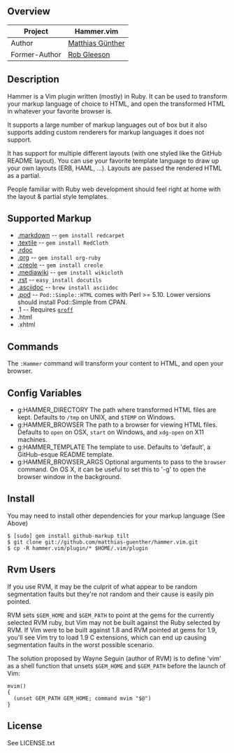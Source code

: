 ## Overview

| Project            | Hammer.vim
|------------------- |--------------------------------------------------
| Author             | [Matthias Günther](http://wikimatze.de "Matthias Günther")
| Former-Author      | [Rob Gleeson](https://github.com/robgleeson "Rob Gleeson")


## Description

Hammer is a Vim plugin written (mostly) in Ruby.  It can be used to transform your markup language of choice to HTML,
and open the transformed HTML in whatever your favorite browser is.

It supports a large number of markup languages out of box but it also supports adding custom renderers for markup
languages it does not support.

It has support for multiple different layouts (with one styled like the GitHub README layout). You can use your favorite
template language to draw up your own   layouts (ERB, HAML, …). Layouts are passed the rendered HTML as a partial.

People familiar with Ruby web development should feel right at home with the layout & partial style templates.


## Supported Markup
- [.markdown](http://daringfireball.net/projects/markdown/) -- `gem install redcarpet`
- [.textile](http://www.textism.com/tools/textile/) -- `gem install RedCloth`
- [.rdoc](http://rdoc.sourceforge.net/)
- [.org](http://orgmode.org/) -- `gem install org-ruby`
- [.creole](http://wikicreole.org/) -- `gem install creole`
- [.mediawiki](http://www.mediawiki.org/wiki/Help:Formatting) -- `gem install wikicloth`
- [.rst](http://docutils.sourceforge.net/rst.html) -- `easy_install docutils`
- [.asciidoc](http://www.methods.co.nz/asciidoc/) -- `brew install asciidoc`
- [.pod](http://search.cpan.org/dist/perl/pod/perlpod.pod) -- `Pod::Simple::HTML`
  comes with Perl >= 5.10. Lower versions should install Pod::Simple from CPAN.
- .1 -- Requires [`groff`](http://www.gnu.org/software/groff/)
- .html
- .xhtml


## Commands

The `:Hammer` command will transform your content to HTML, and open your
browser.


## Config Variables
- g:HAMMER\_DIRECTORY
  The path where transformed HTML files are kept.
  Defaults to `/tmp` on UNIX, and `$TEMP` on Windows.
- g:HAMMER\_BROWSER
  The path to a browser for viewing HTML files.
  Defaults to `open` on OSX, `start` on Windows, and `xdg-open` on X11 machines.
- g:HAMMER\_TEMPLATE
  The template to use.
  Defaults to 'default', a GitHub-esque README template.
- g:HAMMER\_BROWSER\_ARGS
  Optional arguments to pass to the `browser` command.  On OS X, it can be useful
  to set this to '-g' to open the browser window in the background.


## Install
You may need to install other dependencies for your markup language (See Above)

    $ [sudo] gem install github-markup tilt
    $ git clone git://github.com/matthias-guenther/hammer.vim.git
    $ cp -R hammer.vim/plugin/* $HOME/.vim/plugin


## Rvm Users

If you use RVM, it may be the culprit of what appear to be random segmentation faults but they're not random and their
cause is easily pin pointed.

RVM sets `$GEM_HOME` and `$GEM_PATH` to point at the gems for the currently selected RVM ruby, but Vim may not be built
against the Ruby selected by RVM.  If Vim were to be built against 1.8 and RVM pointed at gems for 1.9, you'll see Vim
try to load 1.9 C extensions, which can end up causing segmentation faults in the worst possible scenario.

The solution proposed by Wayne Seguin (author of RVM) is to define 'vim' as a shell function that unsets `$GEM_HOME` and
`$GEM_PATH` before the launch of Vim:


    mvim()
    {
      (unset GEM_PATH GEM_HOME; command mvim "$@")
    }


## License

See LICENSE.txt

